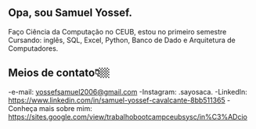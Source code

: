 ## Opa, sou Samuel Yossef.

   Faço Ciência da Computação no CEUB, estou no primeiro semestre
   Cursando: inglês, SQL, Excel, Python, Banco de Dado e Arquitetura de Computadores.
## Meios de contato👇🏼
   -e-mail: yossefsamuel2006@gmail.com
   -Instagram: .sayosaca.
   -LinkedIn:  https://www.linkedin.com/in/samuel-yossef-cavalcante-8bb511365
   -Conheça mais sobre mim: https://sites.google.com/view/trabalhobootcampceubsysc/in%C3%ADcio
